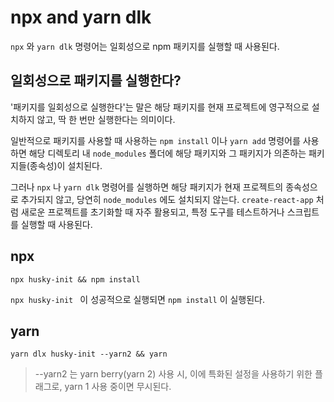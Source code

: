 # npx and yarn dlk

`npx` 와 `yarn dlk` 명령어는 일회성으로 npm 패키지를 실행할 때 사용된다.

## 일회성으로 패키지를 실행한다?

'패키지를 일회성으로 실행한다'는 말은 해당 패키지를 현재 프로젝트에 영구적으로 설치하지 않고, 딱 한 번만 실행한다는 의미이다.

일반적으로 패키지를 사용할 때 사용하는 `npm install` 이나 `yarn add` 명령어를 사용하면 해당 디렉토리 내 `node_modules` 폴더에 해당 패키지와 그 패키지가 의존하는 패키지들(종속성)이 설치된다.

그러나 `npx` 나 `yarn dlk` 명령어를 실행하면 해당 패키지가 현재 프로젝트의 종속성으로 추가되지 않고, 당연히 `node_modules` 에도 설치되지 않는다. `create-react-app` 처럼 새로운 프로젝트를 초기화할 때 자주 활용되고, 특정 도구를 테스트하거나 스크립트를 실행할 때 사용된다.

## npx

```shell
npx husky-init && npm install
```

`npx husky-init ` 이 성공적으로 실행되면 `npm install` 이 실행된다.

## yarn

```shell
yarn dlx husky-init --yarn2 && yarn
```

> --yarn2 는 yarn berry(yarn 2) 사용 시, 이에 특화된 설정을 사용하기 위한 플래그로, yarn 1 사용 중이면 무시된다.
